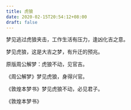 ```yaml
---
title: 虎狼
date: 2020-02-15T20:54:12+08:00
draft: false
---
```


梦见逃过虎狼夹击，工作生活有压力，逢凶化吉之意。

梦见虎狼，这是大吉之梦，有升迁的预兆。

原版周公解梦：虎狼不动，见官吉。

《周公解梦》梦见虎狼，身得兴官。

《敦煌本梦书》梦见虎狼不动，必见君子。

《敦煌本梦书》